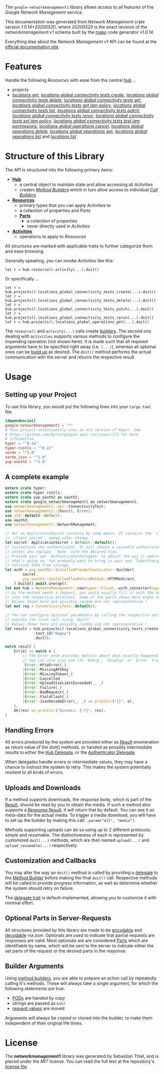 <!---
DO NOT EDIT !
This file was generated automatically from 'src/mako/api/README.md.mako'
DO NOT EDIT !
-->
The `google-networkmanagement1` library allows access to all features of the *Google Network Management* service.

This documentation was generated from *Network Management* crate version *1.0.14+20200520*, where *20200520* is the exact revision of the *networkmanagement:v1* schema built by the [mako](http://www.makotemplates.org/) code generator *v1.0.14*.

Everything else about the *Network Management* *v1* API can be found at the
[official documentation site](https://cloud.google.com/).
# Features

Handle the following *Resources* with ease from the central [hub](https://docs.rs/google-networkmanagement1/1.0.14+20200520/google_networkmanagement1/NetworkManagement) ... 

* projects
 * [*locations get*](https://docs.rs/google-networkmanagement1/1.0.14+20200520/google_networkmanagement1/api::ProjectLocationGetCall), [*locations global connectivity tests create*](https://docs.rs/google-networkmanagement1/1.0.14+20200520/google_networkmanagement1/api::ProjectLocationGlobalConnectivityTestCreateCall), [*locations global connectivity tests delete*](https://docs.rs/google-networkmanagement1/1.0.14+20200520/google_networkmanagement1/api::ProjectLocationGlobalConnectivityTestDeleteCall), [*locations global connectivity tests get*](https://docs.rs/google-networkmanagement1/1.0.14+20200520/google_networkmanagement1/api::ProjectLocationGlobalConnectivityTestGetCall), [*locations global connectivity tests get iam policy*](https://docs.rs/google-networkmanagement1/1.0.14+20200520/google_networkmanagement1/api::ProjectLocationGlobalConnectivityTestGetIamPolicyCall), [*locations global connectivity tests list*](https://docs.rs/google-networkmanagement1/1.0.14+20200520/google_networkmanagement1/api::ProjectLocationGlobalConnectivityTestListCall), [*locations global connectivity tests patch*](https://docs.rs/google-networkmanagement1/1.0.14+20200520/google_networkmanagement1/api::ProjectLocationGlobalConnectivityTestPatchCall), [*locations global connectivity tests rerun*](https://docs.rs/google-networkmanagement1/1.0.14+20200520/google_networkmanagement1/api::ProjectLocationGlobalConnectivityTestRerunCall), [*locations global connectivity tests set iam policy*](https://docs.rs/google-networkmanagement1/1.0.14+20200520/google_networkmanagement1/api::ProjectLocationGlobalConnectivityTestSetIamPolicyCall), [*locations global connectivity tests test iam permissions*](https://docs.rs/google-networkmanagement1/1.0.14+20200520/google_networkmanagement1/api::ProjectLocationGlobalConnectivityTestTestIamPermissionCall), [*locations global operations cancel*](https://docs.rs/google-networkmanagement1/1.0.14+20200520/google_networkmanagement1/api::ProjectLocationGlobalOperationCancelCall), [*locations global operations delete*](https://docs.rs/google-networkmanagement1/1.0.14+20200520/google_networkmanagement1/api::ProjectLocationGlobalOperationDeleteCall), [*locations global operations get*](https://docs.rs/google-networkmanagement1/1.0.14+20200520/google_networkmanagement1/api::ProjectLocationGlobalOperationGetCall), [*locations global operations list*](https://docs.rs/google-networkmanagement1/1.0.14+20200520/google_networkmanagement1/api::ProjectLocationGlobalOperationListCall) and [*locations list*](https://docs.rs/google-networkmanagement1/1.0.14+20200520/google_networkmanagement1/api::ProjectLocationListCall)




# Structure of this Library

The API is structured into the following primary items:

* **[Hub](https://docs.rs/google-networkmanagement1/1.0.14+20200520/google_networkmanagement1/NetworkManagement)**
    * a central object to maintain state and allow accessing all *Activities*
    * creates [*Method Builders*](https://docs.rs/google-networkmanagement1/1.0.14+20200520/google_networkmanagement1/client::MethodsBuilder) which in turn
      allow access to individual [*Call Builders*](https://docs.rs/google-networkmanagement1/1.0.14+20200520/google_networkmanagement1/client::CallBuilder)
* **[Resources](https://docs.rs/google-networkmanagement1/1.0.14+20200520/google_networkmanagement1/client::Resource)**
    * primary types that you can apply *Activities* to
    * a collection of properties and *Parts*
    * **[Parts](https://docs.rs/google-networkmanagement1/1.0.14+20200520/google_networkmanagement1/client::Part)**
        * a collection of properties
        * never directly used in *Activities*
* **[Activities](https://docs.rs/google-networkmanagement1/1.0.14+20200520/google_networkmanagement1/client::CallBuilder)**
    * operations to apply to *Resources*

All *structures* are marked with applicable traits to further categorize them and ease browsing.

Generally speaking, you can invoke *Activities* like this:

```Rust,ignore
let r = hub.resource().activity(...).doit()
```

Or specifically ...

```ignore
let r = hub.projects().locations_global_connectivity_tests_create(...).doit()
let r = hub.projects().locations_global_connectivity_tests_delete(...).doit()
let r = hub.projects().locations_global_connectivity_tests_patch(...).doit()
let r = hub.projects().locations_global_connectivity_tests_rerun(...).doit()
let r = hub.projects().locations_global_operations_get(...).doit()
```

The `resource()` and `activity(...)` calls create [builders][builder-pattern]. The second one dealing with `Activities` 
supports various methods to configure the impending operation (not shown here). It is made such that all required arguments have to be 
specified right away (i.e. `(...)`), whereas all optional ones can be [build up][builder-pattern] as desired.
The `doit()` method performs the actual communication with the server and returns the respective result.

# Usage

## Setting up your Project

To use this library, you would put the following lines into your `Cargo.toml` file:

```toml
[dependencies]
google-networkmanagement1 = "*"
# This project intentionally uses an old version of Hyper. See
# https://github.com/Byron/google-apis-rs/issues/173 for more
# information.
hyper = "^0.14"
hyper-rustls = "^0.22"
serde = "^1.0"
serde_json = "^1.0"
yup-oauth2 = "^5.0"
```

## A complete example

```Rust
extern crate hyper;
extern crate hyper_rustls;
extern crate yup_oauth2 as oauth2;
extern crate google_networkmanagement1 as networkmanagement1;
use networkmanagement1::api::ConnectivityTest;
use networkmanagement1::{Result, Error};
use std::default::Default;
use oauth2;
use networkmanagement1::NetworkManagement;

// Get an ApplicationSecret instance by some means. It contains the `client_id` and 
// `client_secret`, among other things.
let secret: ApplicationSecret = Default::default();
// Instantiate the authenticator. It will choose a suitable authentication flow for you, 
// unless you replace  `None` with the desired Flow.
// Provide your own `AuthenticatorDelegate` to adjust the way it operates and get feedback about 
// what's going on. You probably want to bring in your own `TokenStorage` to persist tokens and
// retrieve them from storage.
let auth = yup_oauth2::InstalledFlowAuthenticator::builder(
        secret,
        yup_oauth2::InstalledFlowReturnMethod::HTTPRedirect,
    ).build().await.unwrap();
let mut hub = NetworkManagement::new(hyper::Client::with_connector(hyper::net::HttpsConnector::new(hyper_rustls::TlsClient::new())), auth);
// As the method needs a request, you would usually fill it with the desired information
// into the respective structure. Some of the parts shown here might not be applicable !
// Values shown here are possibly random and not representative !
let mut req = ConnectivityTest::default();

// You can configure optional parameters by calling the respective setters at will, and
// execute the final call using `doit()`.
// Values shown here are possibly random and not representative !
let result = hub.projects().locations_global_connectivity_tests_create(req, "parent")
             .test_id("magna")
             .doit();

match result {
    Err(e) => match e {
        // The Error enum provides details about what exactly happened.
        // You can also just use its `Debug`, `Display` or `Error` traits
         Error::HttpError(_)
        |Error::MissingAPIKey
        |Error::MissingToken(_)
        |Error::Cancelled
        |Error::UploadSizeLimitExceeded(_, _)
        |Error::Failure(_)
        |Error::BadRequest(_)
        |Error::FieldClash(_)
        |Error::JsonDecodeError(_, _) => println!("{}", e),
    },
    Ok(res) => println!("Success: {:?}", res),
}

```
## Handling Errors

All errors produced by the system are provided either as [Result](https://docs.rs/google-networkmanagement1/1.0.14+20200520/google_networkmanagement1/client::Result) enumeration as return value of
the doit() methods, or handed as possibly intermediate results to either the 
[Hub Delegate](https://docs.rs/google-networkmanagement1/1.0.14+20200520/google_networkmanagement1/client::Delegate), or the [Authenticator Delegate](https://docs.rs/yup-oauth2/*/yup_oauth2/trait.AuthenticatorDelegate.html).

When delegates handle errors or intermediate values, they may have a chance to instruct the system to retry. This 
makes the system potentially resilient to all kinds of errors.

## Uploads and Downloads
If a method supports downloads, the response body, which is part of the [Result](https://docs.rs/google-networkmanagement1/1.0.14+20200520/google_networkmanagement1/client::Result), should be
read by you to obtain the media.
If such a method also supports a [Response Result](https://docs.rs/google-networkmanagement1/1.0.14+20200520/google_networkmanagement1/client::ResponseResult), it will return that by default.
You can see it as meta-data for the actual media. To trigger a media download, you will have to set up the builder by making
this call: `.param("alt", "media")`.

Methods supporting uploads can do so using up to 2 different protocols: 
*simple* and *resumable*. The distinctiveness of each is represented by customized 
`doit(...)` methods, which are then named `upload(...)` and `upload_resumable(...)` respectively.

## Customization and Callbacks

You may alter the way an `doit()` method is called by providing a [delegate](https://docs.rs/google-networkmanagement1/1.0.14+20200520/google_networkmanagement1/client::Delegate) to the 
[Method Builder](https://docs.rs/google-networkmanagement1/1.0.14+20200520/google_networkmanagement1/client::CallBuilder) before making the final `doit()` call. 
Respective methods will be called to provide progress information, as well as determine whether the system should 
retry on failure.

The [delegate trait](https://docs.rs/google-networkmanagement1/1.0.14+20200520/google_networkmanagement1/client::Delegate) is default-implemented, allowing you to customize it with minimal effort.

## Optional Parts in Server-Requests

All structures provided by this library are made to be [encodable](https://docs.rs/google-networkmanagement1/1.0.14+20200520/google_networkmanagement1/client::RequestValue) and 
[decodable](https://docs.rs/google-networkmanagement1/1.0.14+20200520/google_networkmanagement1/client::ResponseResult) via *json*. Optionals are used to indicate that partial requests are responses 
are valid.
Most optionals are are considered [Parts](https://docs.rs/google-networkmanagement1/1.0.14+20200520/google_networkmanagement1/client::Part) which are identifiable by name, which will be sent to 
the server to indicate either the set parts of the request or the desired parts in the response.

## Builder Arguments

Using [method builders](https://docs.rs/google-networkmanagement1/1.0.14+20200520/google_networkmanagement1/client::CallBuilder), you are able to prepare an action call by repeatedly calling it's methods.
These will always take a single argument, for which the following statements are true.

* [PODs][wiki-pod] are handed by copy
* strings are passed as `&str`
* [request values](https://docs.rs/google-networkmanagement1/1.0.14+20200520/google_networkmanagement1/client::RequestValue) are moved

Arguments will always be copied or cloned into the builder, to make them independent of their original life times.

[wiki-pod]: http://en.wikipedia.org/wiki/Plain_old_data_structure
[builder-pattern]: http://en.wikipedia.org/wiki/Builder_pattern
[google-go-api]: https://github.com/google/google-api-go-client

# License
The **networkmanagement1** library was generated by Sebastian Thiel, and is placed 
under the *MIT* license.
You can read the full text at the repository's [license file][repo-license].

[repo-license]: https://github.com/Byron/google-apis-rsblob/master/LICENSE.md
